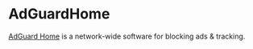 # AdGuardHome

[AdGuard Home](https://github.com/AdguardTeam/AdGuardHome) is a network-wide software for blocking ads & tracking.
